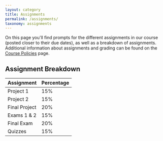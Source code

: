 ```yaml
---
layout: category
title: Assignments
permalink: /assignments/
taxonomy: assignments
---
```


On this page you'll find prompts for the different assignments in our course (posted closer to their due dates), as well as a breakdown of assignments. Additional information about assignments and grading can be found on the [Course Policies](/CIS112/policies/) page.

## Assignment Breakdown

Assignment|Percentage
---|--
Project 1|15%
Project 2|15%
Final Project|20%
Exams 1 & 2|15%
Final Exam|20%
Quizzes|15%

